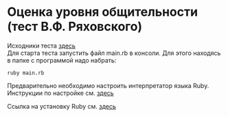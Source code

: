# Оценка уровня общительности (тест В.Ф. Ряховского)
Исходники теста [здесь](http://psylist.net/praktikum/00003.htm)  
Для старта теста запустить файл main.rb в консоли. Для этого находясь в папке с программой надо набрать:
    
    ruby main.rb
    
Предварительно необходимо настроить интерпретатор языка Ruby. Инструкции по настройке см. [здесь](http://goodprogrammer.ru/rails-winter-18/lessons/02-setup-ruby "Хороший программист")

Ссылка на установку Ruby см. [здесь](https://www.ruby-lang.org/ru/documentation/installation/)
